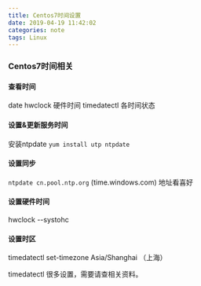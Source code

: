 ```yaml
---
title: Centos7时间设置
date: 2019-04-19 11:42:02
categories: note
tags: Linux
---
```


### Centos7时间相关
#### 查看时间
date 
hwclock 硬件时间
timedatectl  各时间状态

#### 设置&更新服务时间
安装ntpdate
`yum install utp ntpdate`

#### 设置同步
`ntpdate cn.pool.ntp.org`        (time.windows.com) 地址看喜好

#### 设置硬件时间
hwclock --systohc

#### 设置时区
timedatectl set-timezone Asia/Shanghai  （上海）

timedatectl  很多设置，需要请查相关资料。